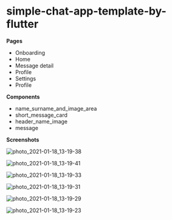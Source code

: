 # simple-chat-app-template-by-flutter
**Pages**
* Onboarding
* Home
* Message detail
* Profile
* Settings
* Profile

**Components**
* name_surname_and_image_area
* short_message_card
* header_name_image
* message


**Screenshots**


![photo_2021-01-18_13-19-38](https://user-images.githubusercontent.com/21203901/104902500-dee9ed00-598f-11eb-8c73-ebbf3b455cd7.jpg)

![photo_2021-01-18_13-19-41](https://user-images.githubusercontent.com/21203901/104902551-edd09f80-598f-11eb-8c6d-dafdbc880a37.jpg)

![photo_2021-01-18_13-19-33](https://user-images.githubusercontent.com/21203901/104902592-f88b3480-598f-11eb-8f52-8740d56d48a4.jpg)

![photo_2021-01-18_13-19-31](https://user-images.githubusercontent.com/21203901/104902629-0476f680-5990-11eb-9e11-0be895b42d0c.jpg)

![photo_2021-01-18_13-19-29](https://user-images.githubusercontent.com/21203901/104902651-093baa80-5990-11eb-858b-747104bf175d.jpg)

![photo_2021-01-18_13-19-23](https://user-images.githubusercontent.com/21203901/104902711-1c4e7a80-5990-11eb-8bf3-73ec9bcd8f16.jpg)
